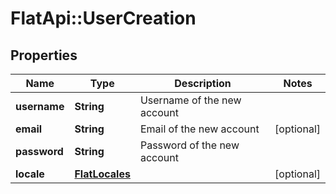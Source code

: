 # FlatApi::UserCreation

## Properties
Name | Type | Description | Notes
------------ | ------------- | ------------- | -------------
**username** | **String** | Username of the new account | 
**email** | **String** | Email of the new account | [optional] 
**password** | **String** | Password of the new account | 
**locale** | [**FlatLocales**](FlatLocales.md) |  | [optional] 


